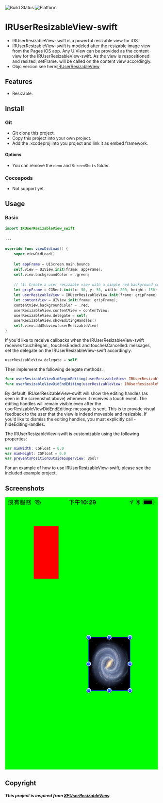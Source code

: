 ![Build Status](https://img.shields.io/badge/build-%20passing%20-brightgreen.svg)
![Platform](https://img.shields.io/badge/Platform-%20iOS%20-blue.svg)

# IRUserResizableView-swift 

- IRUserResizableView-swift is a powerful resizable view for iOS.
- IRUserResizableView-swift is modeled after the resizable image view from the Pages iOS app. Any UIView can be provided as the content view for the IRUserResizableView-swift. As the view is respositioned and resized, setFrame: will be called on the content view accordingly.
- Objc version see here:[IRUserResizableView](https://github.com/irons163/IRUserResizableView)

## Features
- Resizable.

## Install
### Git
- Git clone this project.
- Copy this project into your own project.
- Add the .xcodeproj into you  project and link it as embed framework.
#### Options
- You can remove the `demo` and `ScreenShots` folder.

### Cocoapods
- Not support yet.

## Usage

### Basic
``` swift
import IRUserResizableView_swift

...

override func viewDidLoad() {
    super.viewDidLoad()

    let appFrame = UIScreen.main.bounds
    self.view = UIView.init(frame: appFrame);
    self.view.backgroundColor = .green;

    // (1) Create a user resizable view with a simple red background content view.
    let gripFrame = CGRect.init(x: 50, y: 50, width: 200, height: 150)
    let userResizableView = IRUserResizableView.init(frame: gripFrame)
    let contentView = UIView.init(frame: gripFrame);
    contentView.backgroundColor = .red;
    userResizableView.contentView = contentView;
    userResizableView.delegate = self;
    userResizableView.showEditingHandles()
    self.view.addSubview(userResizableView)
}
```

If you'd like to receive callbacks when the IRUserResizableView-swift receives touchBegan:, touchesEnded: and touchesCancelled: messages, set the delegate on the IRUserResizableView-swift accordingly. 

``` swift
userResizableView.delegate = self
```

Then implement the following delegate methods.

``` swift
func userResizableViewDidBeginEditing(userResizableView: IRUserResizableView)
func userResizableViewDidEndEditing(userResizableView: IRUserResizableView)
```

By default, IRUserResizableView-swift will show the editing handles (as seen in the screenshot above) whenever it receives a touch event. The editing handles will remain visible even after the userResizableViewDidEndEditing: message is sent. This is to provide visual feedback to the user that the view is indeed moveable and resizable. If you'd like to dismiss the editing handles, you must explicitly call -hideEditingHandles.

The IRUserResizableView-swift is customizable using the following properties:

``` swift
var minWidth: CGFloat = 0.0
var minHeight: CGFloat = 0.0
var preventsPositionOutsideSuperview: Bool?
```

For an example of how to use IRUserResizableView-swift, please see the included example project.


## Screenshots
![Demo](./ScreenShots/demo1.png)

## Copyright
##### This project is inspired from [SPUserResizableView](https://github.com/spoletto/SPUserResizableView).

